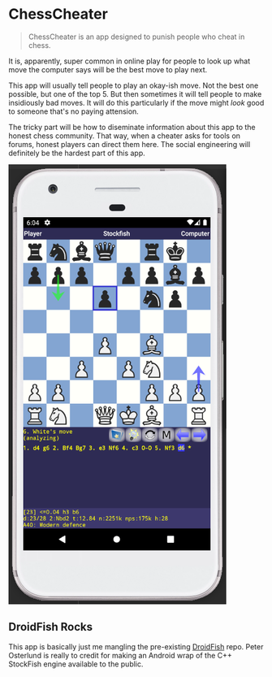 # ChessCheater

> ChessCheater is an app designed to punish people who cheat in chess.

It is, apparently, super common in online play for people to look up what move the computer says will be the best move
to play next.

This app will usually tell people to play an okay-ish move. Not the best one possible, but one of the top 5. But then
sometimes it will tell people to make insidiously bad moves. It will do this particularly if the move might *look* good
to someone that's no paying attension.

The tricky part will be how to diseminate information about this app to the honest chess community. That way, when
a cheater asks for tools on forums, honest players can direct them here. The social engineering will definitely be the
hardest part of this app.

![ChessCheater screenshot](../docs/chess_cheater.png)

## DroidFish Rocks

This app is basically just me mangling the pre-existing [DroidFish](https://github.com/peterosterlund2/droidfish) repo.
Peter Osterlund is really to credit for making an Android wrap of the C++ StockFish engine available to the public.

